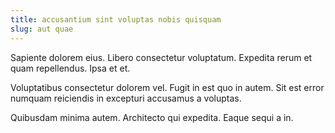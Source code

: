 ```yaml
---
title: accusantium sint voluptas nobis quisquam
slug: aut quae
---
```


Sapiente dolorem eius. Libero consectetur voluptatum. Expedita rerum et quam repellendus. Ipsa et et.

Voluptatibus consectetur dolorem vel. Fugit in est quo in autem. Sit est error numquam reiciendis in excepturi accusamus a voluptas.

Quibusdam minima autem. Architecto qui expedita. Eaque sequi a in.
